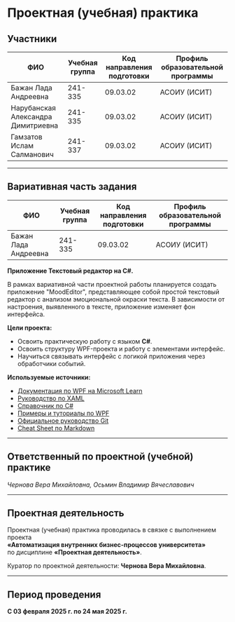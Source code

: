 # Проектная (учебная) практика

## Участники

| ФИО                                | Учебная группа | Код направления подготовки  | Профиль образовательной программы                  |
|------------------------------------|----------------|-----------------------------|----------------------------------------------------|
|Бажан Лада Андреевна                | 241-335        | 09.03.02                    | АСОИУ (ИСИТ)                                       |
| Нарубанская Александра Димитриевна | 241-335        | 09.03.02                    | АСОИУ (ИСИТ)                                       |
| Гамзатов Ислам Салманович          | 241-337        | 09.03.02                    | АСОИУ (ИСИТ)                                       |

---

## Вариативная часть задания
| ФИО                                | Учебная группа | Код направления подготовки  | Профиль образовательной программы                  |
|------------------------------------|----------------|-----------------------------|----------------------------------------------------|
| Бажан Лада Андреевна               | 241-335        | 09.03.02                    | АСОИУ (ИСИТ)                                       |

**Приложение Текстовый редактор на C#.**

В рамках вариативной части проектной работы планируется создать приложение "MoodEditor", представляющее собой простой текстовый редактор с анализом эмоциональной окраски текста. В зависимости от настроения, выявленного в тексте, приложение изменяет фон интерфейса.


**Цели проекта:**
- Освоить практическую работу с языком **C#**.
- Освоить структуру WPF-проекта и работу с элементами интерфейс.
- Научиться связывать интерфейс с логикой приложения через обработчики событий.

**Используемые источники:**

- [Документация по WPF на Microsoft Learn](https://learn.microsoft.com/ru-ru/dotnet/desktop/wpf/)
- [Руководство по XAML](https://learn.microsoft.com/ru-ru/dotnet/desktop/wpf/xaml/)
- [Справочник по C#](https://learn.microsoft.com/ru-ru/dotnet/csharp/)
- [Примеры и туториалы по WPF](https://wpf-tutorial.com/)
- [Официальное руководство Git](https://docs.github.com/ru/get-started/using-git/about-git/)
- [Cheat Sheet по Markdown](https://www.markdownguide.org/cheat-sheet/)


---

## Ответственный по проектной (учебной) практике

*Чернова Вера Михайловна, Осьмин Владимир Вячеславович*

---

## Проектная деятельность

Проектная (учебная) практика проводилась в связке с выполнением проекта  
**«Автоматизация внутренних бизнес-процессов университета»**  
по дисциплине **«Проектная деятельность»**.

Куратор по проектной деятельности: **Чернова Вера Михайловна**.

---

## Период проведения

**С 03 февраля 2025 г. по 24 мая 2025 г.**
